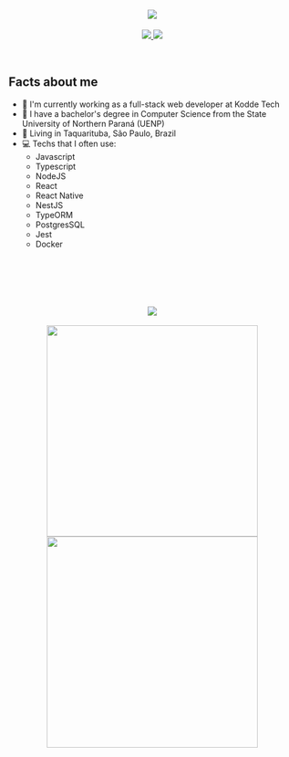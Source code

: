 <h1 align="center">
  <a href="#">
    <img src="https://readme-typing-svg.herokuapp.com/?lines=Hey,+There!+👋;I'm+Gabriel+Haruki&center=true&size=30">
  </a>
</h1>
<p align="center">
  <a href="https://www.instagram.com/Harukisatoh/" alt="Instagram Follow">
    <img src="https://img.shields.io/badge/Instagram-E4405F?style=for-the-badge&logo=instagram&logoColor=white" />
  </a>

  <a href="https://www.linkedin.com/in/harukisatoh/" alt="LinkedIn Follow">
    <img src="https://img.shields.io/badge/LinkedIn-0077B5?style=for-the-badge&logo=linkedin&logoColor=white"/>
    
  </a>
</p>

<br>

## Facts about me

- 💼 I'm currently working as a full-stack web developer at Kodde Tech
- 📕 I have a bachelor's degree in Computer Science from the State University of Northern Paraná (UENP)
- 📌 Living in Taquarituba, São Paulo, Brazil
- 💻 Techs that I often use:
  - Javascript
  - Typescript
  - NodeJS
  - React
  - React Native
  - NestJS
  - TypeORM
  - PostgresSQL
  - Jest
  - Docker

<br>
<h1></h1>
<br>

<p align="center">
  <img src="https://activity-graph.herokuapp.com/graph?username=Harukisatoh&theme=dracula&bg_color=00000000&color=878787&line=4c8ed9&point=00000000&area=true&hide_border=true">
  
  <br>
  <br>

  <img width="370px" src="https://github-readme-stats.vercel.app/api?username=Harukisatoh&custom_title=In+Data+We+Trust&show_icons=true&hide_border=true&count_private=true&bg_color=00000000&title_color=58a6fe&text_color=878787&icon_color=58a6fe&cache_seconds=1800" />

  <img width="370px" src="https://github-readme-streak-stats.herokuapp.com/?user=Harukisatoh&background=00000000&hide_border=true&stroke=878787&ring=4c8ed9&fire=4c8ed9&currStreakNum=878787&sideNums=878787&currStreakLabel=878787&sideLabels=878787&dates=878787" />

  <br>
</p>
